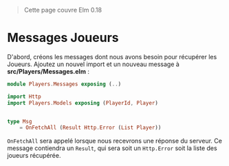 > Cette page couvre Elm 0.18

# Messages Joueurs

D'abord, créons les messages dont nous avons besoin pour récupérer les Joueurs. Ajoutez un nouvel import et un nouveau message à __src/Players/Messages.elm__ :

```elm
module Players.Messages exposing (..)

import Http
import Players.Models exposing (PlayerId, Player)


type Msg
    = OnFetchAll (Result Http.Error (List Player))
```

`OnFetchAll` sera appelé lorsque nous recevrons une réponse du serveur. Ce message contiendra un `Result`, qui sera soit un `Http.Error` soit la liste des joueurs récupérée.
